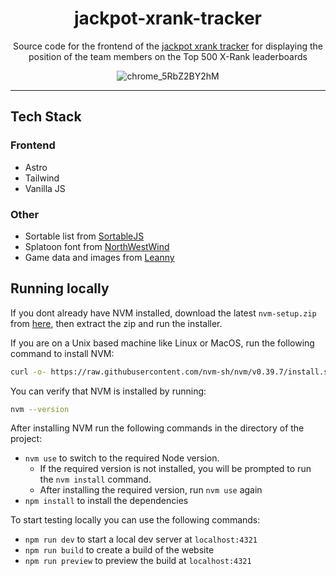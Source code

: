 <div align="center">

# jackpot-xrank-tracker

Source code for the frontend of the [jackpot xrank tracker](https://jackpot-xrank-tracker.pages.dev) for displaying the position of the team members on the Top 500 X-Rank leaderboards

![chrome_5RbZ2BY2hM](https://github.com/hfcRed/jackpot-xrank-tracker/assets/101019309/7324d334-07ce-43c8-8496-f4489f9d59ba)

</div>

---

## Tech Stack

### Frontend

* Astro
* Tailwind
* Vanilla JS

### Other

* Sortable list from [SortableJS](https://github.com/SortableJS/Sortable)
* Splatoon font from [NorthWestWind](https://github.com/North-West-Wind/splatoon3-fonts)
* Game data and images from [Leanny](https://github.com/Leanny/splat3)

## Running locally

If you dont already have NVM installed, download the latest ``nvm-setup.zip`` from [here](https://github.com/coreybutler/nvm-windows/releases), then extract the zip and run the installer.

If you are on a Unix based machine like Linux or MacOS, run the following command to install NVM:

```bash
curl -o- https://raw.githubusercontent.com/nvm-sh/nvm/v0.39.7/install.sh | bash
```

You can verify that NVM is installed by running:

```bash
nvm --version
```

After installing NVM run the following commands in the directory of the project:

* ``nvm use`` to switch to the required Node version.
  * If the required version is not installed, you will be prompted to run the ``nvm install`` command.
  * After installing the required version, run ``nvm use`` again
* ``npm install`` to install the dependencies

To start testing locally you can use the following commands:

* ``npm run dev`` to start a local dev server at ``localhost:4321``
* ``npm run build`` to create a build of the website
* ``npm run preview`` to preview the build at ``localhost:4321``
